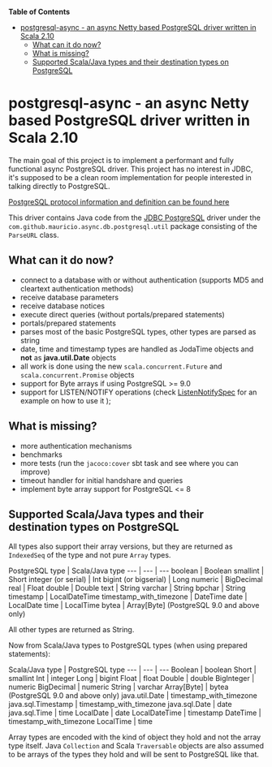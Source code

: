 <!-- START doctoc generated TOC please keep comment here to allow auto update -->
<!-- DON'T EDIT THIS SECTION, INSTEAD RE-RUN doctoc TO UPDATE -->
**Table of Contents**

- [postgresql-async - an async Netty based PostgreSQL driver written in Scala 2.10](#postgresql-async---an-async-netty-based-postgresql-driver-written-in-scala-210)
	- [What can it do now?](#what-can-it-do-now)
	- [What is missing?](#what-is-missing)
	- [Supported Scala/Java types and their destination types on PostgreSQL](#supported-scalajava-types-and-their-destination-types-on-postgresql)

<!-- END doctoc generated TOC please keep comment here to allow auto update -->

# postgresql-async - an async Netty based PostgreSQL driver written in Scala 2.10

The main goal of this project is to implement a performant and fully functional async PostgreSQL driver. This project
has no interest in JDBC, it's supposed to be a clean room implementation for people interested in talking directly
to PostgreSQL.

[PostgreSQL protocol information and definition can be found here](http://www.postgresql.org/docs/devel/static/protocol.html)

This driver contains Java code from the [JDBC PostgreSQL](http://jdbc.postgresql.org/) driver under the
`com.github.mauricio.async.db.postgresql.util` package consisting of the `ParseURL` class.

## What can it do now?

- connect to a database with or without authentication (supports MD5 and cleartext authentication methods)
- receive database parameters
- receive database notices
- execute direct queries (without portals/prepared statements)
- portals/prepared statements
- parses most of the basic PostgreSQL types, other types are parsed as string
- date, time and timestamp types are handled as JodaTime objects and **not** as **java.util.Date** objects
- all work is done using the new `scala.concurrent.Future` and `scala.concurrent.Promise` objects
- support for Byte arrays if using PostgreSQL >= 9.0
- support for LISTEN/NOTIFY operations (check [ListenNotifySpec](https://github.com/mauricio/postgresql-async/blob/master/postgresql-async/src/test/scala/com/github/mauricio/async/db/postgresql/ListenNotifySpec.scala) for an example on how to use it );

## What is missing?

- more authentication mechanisms
- benchmarks
- more tests (run the `jacoco:cover` sbt task and see where you can improve)
- timeout handler for initial handshare and queries
- implement byte array support for PostgreSQL <= 8

## Supported Scala/Java types and their destination types on PostgreSQL

All types also support their array versions, but they are returned as `IndexedSeq` of the type and not
pure `Array` types.

PostgreSQL type | Scala/Java type
--- | --- | ---
boolean | Boolean
smallint | Short
integer (or serial) | Int
bigint (or bigserial) | Long
numeric | BigDecimal
real | Float
double | Double
text | String
varchar | String
bpchar | String
timestamp | LocalDateTime
timestamp_with_timezone | DateTime
date | LocalDate
time | LocalTime
bytea | Array[Byte] (PostgreSQL 9.0 and above only)

All other types are returned as String.

Now from Scala/Java types to PostgreSQL types (when using prepared
statements):

Scala/Java type | PostgreSQL type
--- | --- | ---
Boolean | boolean
Short | smallint
Int | integer
Long | bigint
Float | float
Double | double
BigInteger | numeric
BigDecimal | numeric
String | varchar
Array[Byte] | bytea (PostgreSQL 9.0 and above only)
java.util.Date | timestamp_with_timezone
java.sql.Timestamp | timestamp_with_timezone
java.sql.Date | date
java.sql.Time | time
LocalDate | date
LocalDateTime | timestamp
DateTime | timestamp_with_timezone
LocalTime | time

Array types are encoded with the kind of object they hold and not the array type itself. Java `Collection` and
Scala `Traversable` objects are also assumed to be arrays of the types they hold and will be sent to PostgreSQL
like that.
